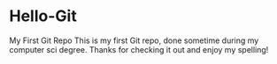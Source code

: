# Hello-Git
My First Git Repo
This is my first Git repo, done sometime during my computer sci degree.
Thanks for checking it out and enjoy my spelling!
